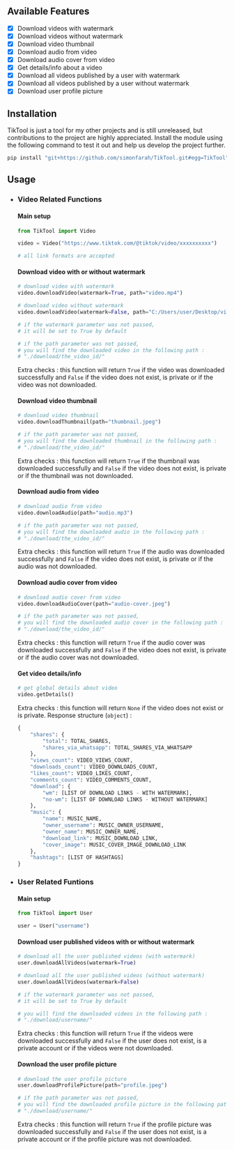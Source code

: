 ## Available Features

- [x] Download videos with watermark
- [x] Download videos without watermark
- [x] Download video thumbnail
- [x] Download audio from video
- [x] Download audio cover from video
- [x] Get details/info about a video
- [x] Download all videos published by a user with watermark
- [x] Download all videos published by a user without watermark
- [x] Download user profile picture

## Installation

TikTool is just a tool for my other projects and is still unreleased, but contributions to the project are highly appreciated.
Install the module using the following command to test it out and help us develop the project further.

```bash
pip install "git+https://github.com/simonfarah/TikTool.git#egg=TikTool"
```

## Usage

- ### Video Related Functions

    #### Main setup
    ```python
    from TikTool import Video

    video = Video("https://www.tiktok.com/@tiktok/video/xxxxxxxxxx")

    # all link formats are accepted
    ```

    #### Download video with or without watermark
    ```python
    # download video with watermark
    video.downloadVideo(watermark=True, path="video.mp4")

    # download video without watermark
    video.downloadVideo(watermark=False, path="C:/Users/user/Desktop/video.mp4")

    # if the watermark parameter was not passed,
    # it will be set to True by default

    # if the path parameter was not passed,
    # you will find the downloaded video in the following path :
    # "./download/the_video_id/"
    ```
    Extra checks : this function will return `True` if the video was downloaded successfully and `False` if the video does not exist, is private or if the video was not downloaded.

    #### Download video thumbnail
    ```python
    # download video thumbnail
    video.downloadThumbnail(path="thumbnail.jpeg")

    # if the path parameter was not passed,
    # you will find the downloaded thumbnail in the following path :
    # "./download/the_video_id/"
    ```
    Extra checks : this function will return `True` if the thumbnail was downloaded successfully and `False` if the video does not exist, is private or if the thumbnail was not downloaded.

    #### Download audio from video
    ```python
    # download audio from video
    video.downloadAudio(path="audio.mp3")

    # if the path parameter was not passed,
    # you will find the downloaded audio in the following path :
    # "./download/the_video_id/"
    ```
    Extra checks : this function will return `True` if the audio was downloaded successfully and `False` if the video does not exist, is private or if the audio was not downloaded.

    #### Download audio cover from video
    ```python
    # download audio cover from video
    video.downloadAudioCover(path="audio-cover.jpeg")

    # if the path parameter was not passed,
    # you will find the downloaded audio cover in the following path :
    # "./download/the_video_id/"
    ```
    Extra checks : this function will return `True` if the audio cover was downloaded successfully and `False` if the video does not exist, is private or if the audio cover was not downloaded.

    #### Get video details/info
    ```python
    # get global details about video
    video.getDetails()
    ```
    Extra checks : this function will return `None` if the video does not exist or is private. Response structure (`object`) :
    ```python
    {
        "shares": {
            "total": TOTAL_SHARES,
            "shares_via_whatsapp": TOTAL_SHARES_VIA_WHATSAPP
        },
        "views_count": VIDEO_VIEWS_COUNT,
        "downloads_count": VIDEO_DOWNLOADS_COUNT,
        "likes_count": VIDEO_LIKES_COUNT,
        "comments_count": VIDEO_COMMENTS_COUNT,
        "download": {
            "wm": [LIST OF DOWNLOAD LINKS - WITH WATERMARK],
            "no-wm": [LIST OF DOWNLOAD LINKS - WITHOUT WATERMARK]
        },
        "music": {
            "name": MUSIC_NAME,
            "owner_username": MUSIC_OWNER_USERNAME,
            "owner_name": MUSIC_OWNER_NAME,
            "download_link": MUSIC_DOWNLOAD_LINK,
            "cover_image": MUSIC_COVER_IMAGE_DOWNLOAD_LINK
        },
        "hashtags": [LIST OF HASHTAGS]
    }
    ```

- ### User Related Funtions

    #### Main setup
    ```python
    from TikTool import User

    user = User("username")
    ```

    #### Download user published videos with or without watermark
    ```python
    # download all the user published videos (with watermark)
    user.downloadAllVideos(watermark=True)

    # download all the user published videos (without watermark)
    user.downloadAllVideos(watermark=False)

    # if the watermark parameter was not passed,
    # it will be set to True by default

    # you will find the downloaded videos in the following path :
    # "./download/username/"
    ```
    Extra checks : this function will return `True` if the videos were downloaded successfully and `False` if the user does not exist, is a private account or if the videos were not downloaded.


    #### Download the user profile picture
    ```python
    # download the user profile picture
    user.downloadProfilePicture(path="profile.jpeg")

    # if the path parameter was not passed,
    # you will find the downloaded profile picture in the following path :
    # "./download/username/"
    ```
    Extra checks : this function will return `True` if the profile picture was downloaded successfully and `False` if the user does not exist, is a private account or if the profile picture was not downloaded.
